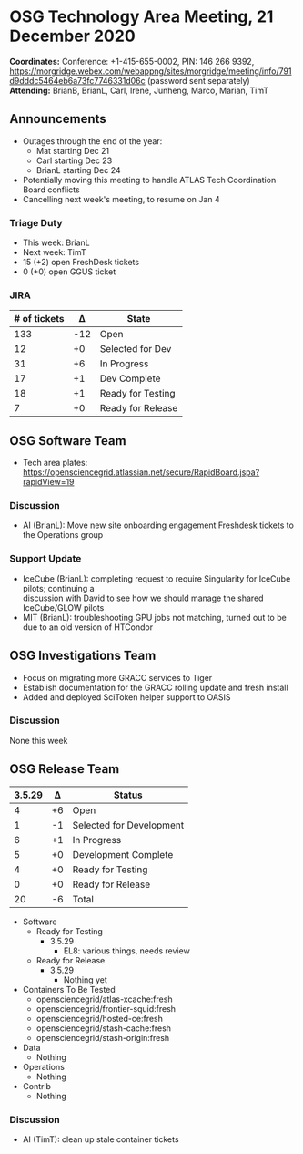 # OSG Technology Area Meeting, 21 December 2020

**Coordinates:** Conference: +1-415-655-0002, PIN: 146 266 9392, <https://morgridge.webex.com/webappng/sites/morgridge/meeting/info/791d9dddc5464eb6a73fc7746331d06c> (password sent separately)  
**Attending:** BrianB, BrianL, Carl, Irene, Junheng, Marco, Marian, TimT


## Announcements

-   Outages through the end of the year:
    -   Mat starting Dec 21
    -   Carl starting Dec 23
    -   BrianL starting Dec 24
-   Potentially moving this meeting to handle ATLAS Tech Coordination Board conflicts
-   Cancelling next week's meeting, to resume on Jan 4


### Triage Duty

-   This week: BrianL
-   Next week: TimT
-   15 (+2) open FreshDesk tickets
-   0 (+0) open GGUS ticket


### JIRA

| # of tickets | &Delta; | State             |
|------------ |------- |----------------- |
| 133          | -12     | Open              |
| 12           | +0      | Selected for Dev  |
| 31           | +6      | In Progress       |
| 17           | +1      | Dev Complete      |
| 18           | +1      | Ready for Testing |
| 7            | +0      | Ready for Release |


## OSG Software Team

-   Tech area plates: <https://opensciencegrid.atlassian.net/secure/RapidBoard.jspa?rapidView=19>


### Discussion

-   AI (BrianL): Move new site onboarding engagement Freshdesk tickets to the Operations group


### Support Update

-   IceCube (BrianL): completing request to require Singularity for IceCube pilots; continuing a  
    discussion with David to see how we should manage the shared IceCube/GLOW pilots
-   MIT (BrianL): troubleshooting GPU jobs not matching, turned out to be due to an old version of HTCondor


## OSG Investigations Team

-   Focus on migrating more GRACC services to Tiger
-   Establish documentation for the GRACC rolling update and fresh install
-   Added and deployed SciToken helper support to OASIS


### Discussion

None this week


## OSG Release Team

| 3.5.29 | &Delta; | Status                   |
| ------ | ------- | ------------------------ |
| 4      | +6      | Open                     |
| 1      | -1      | Selected for Development |
| 6      | +1      | In Progress              |
| 5      | +0      | Development Complete     |
| 4      | +0      | Ready for Testing        |
| 0      | +0      | Ready for Release        |
| 20     | -6      | Total                    |

-   Software  
    -   Ready for Testing  
        -   3.5.29  
            -   EL8: various things, needs review
    -   Ready for Release  
        -   3.5.29  
            -   Nothing yet
-   Containers To Be Tested
    -   opensciencegrid/atlas-xcache:fresh
    -   opensciencegrid/frontier-squid:fresh
    -   opensciencegrid/hosted-ce:fresh
    -   opensciencegrid/stash-cache:fresh
    -   opensciencegrid/stash-origin:fresh
-   Data  
    -   Nothing
-   Operations  
    -   Nothing
-   Contrib  
    -   Nothing


### Discussion

-   AI (TimT): clean up stale container tickets
